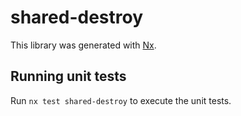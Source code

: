 # shared-destroy

This library was generated with [Nx](https://nx.dev).

## Running unit tests

Run `nx test shared-destroy` to execute the unit tests.
